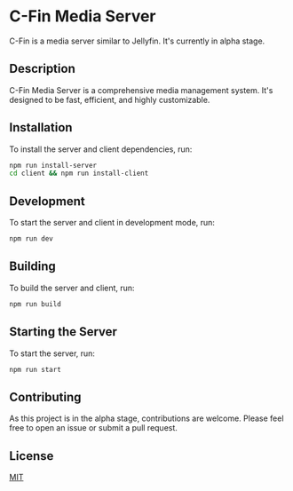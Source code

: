 # C-Fin Media Server

C-Fin is a media server similar to Jellyfin. It's currently in alpha stage.

## Description

C-Fin Media Server is a comprehensive media management system. It's designed to be fast, efficient, and highly customizable.

## Installation

To install the server and client dependencies, run:

```bash
npm run install-server
cd client && npm run install-client
```

## Development

To start the server and client in development mode, run:

```bash
npm run dev
```

## Building

To build the server and client, run:

```bash
npm run build
```

## Starting the Server

To start the server, run:

```bash
npm run start
```

## Contributing

As this project is in the alpha stage, contributions are welcome. Please feel free to open an issue or submit a pull request.

## License

[MIT](https://choosealicense.com/licenses/mit/)
